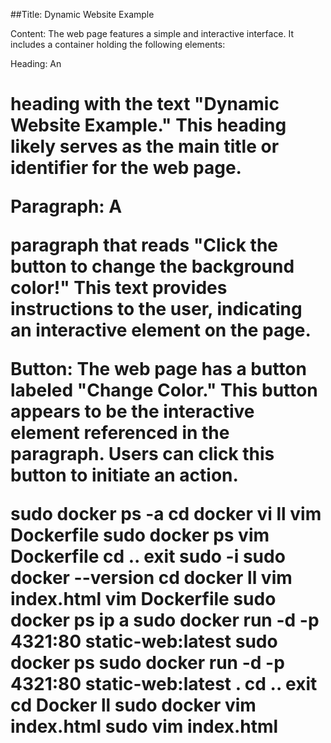 ##Title: Dynamic Website Example

Content: The web page features a simple and interactive interface. It includes a container holding the following elements:

Heading: An <h1> heading with the text "Dynamic Website Example." This heading likely serves as the main title or identifier for the web page.

Paragraph: A <p> paragraph that reads "Click the button to change the background color!" This text provides instructions to the user, indicating an interactive element on the page.

Button: The web page has a button labeled "Change Color." This button appears to be the interactive element referenced in the paragraph. Users can click this button to initiate an action.
 
  
  sudo docker ps -a
   cd docker
    vi
   ll
  vim Dockerfile
  sudo docker ps
  vim Dockerfile
  cd ..
  exit
  sudo -i
  sudo docker --version
  cd docker
  ll
  vim index.html
  vim Dockerfile
  sudo docker ps
  ip a
  sudo docker run -d -p 4321:80 static-web:latest
  sudo docker ps
  sudo docker run -d -p 4321:80 static-web:latest .
  cd ..
  exit
  cd Docker
  ll
  sudo docker vim index.html
  sudo vim index.html
